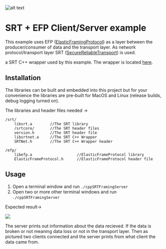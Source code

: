 ![alt text](https://bitbucket.org/unitxtra/cppsrtframingexample/raw/44dbc90c2f53ca12977dcfeffa4d8875f5280a02/efpsrt.png)

# SRT + EFP Client/Server example

This example uses EFP ([ElasticFramingProtocol](https://bitbucket.org/unitxtra/efp/src/master/)) as a layer between the producer/consumer of data and the transport layer. As network protocol/transport layer SRT ([SecureReliableTransport](https://github.com/Haivision/srt)) is used.

a SRT C++ wrapper used by this example. The wrapper is located [here](https://github.com/andersc/cppSRTWrapper).

## Installation

The libraries can be built and embedded into this project but for your convenience the libraries are pre-built for MacOS and Linux (release builds, debug logging turned on).

The libraries and header files needed ->

```
/srt/
	libsrt.a		//The SRT library
	/srtcore/ 		//The SRT header files
	version.h		//The SRT header file
	libsrtnet.a		//The SRT C++ Wrapper
	SRTNet.h		//The SRT C++ Wrapper header
```
	
```
/efp/
	libefp.a					//ElasticFrameProtocol library
	ElasticFrameProtocol.h 		//ElasticFrameProtocol header file
```	



## Usage

1. Open a terminal window and run `./cppSRTFramingServer`
2. Open two or more other terminal windows and run `./cppSRTFramingServer`

Expected result->

![](https://bitbucket.org/unitxtra/cppsrtframingexample/raw/f723294d9fe84438f125e49077235df829d2b57c/result.png)

The server prints out information about the data recieved. If the data is broken or not meaning data loss or not in the transport layer. Then as pictured two clients connected and the server prints from what client the data came from.


 
